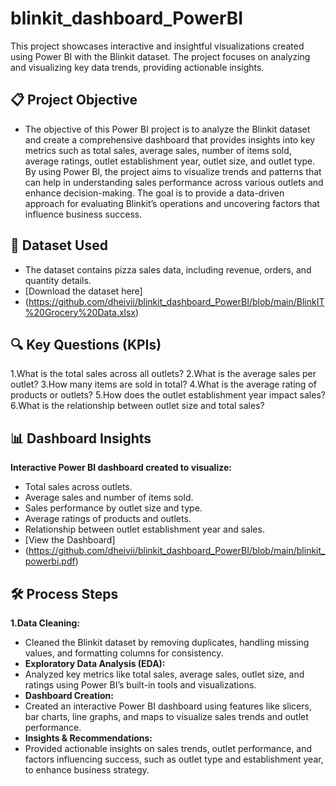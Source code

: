 # blinkit_dashboard_PowerBI
This project showcases interactive and insightful visualizations created using Power BI with the Blinkit dataset. The project focuses on analyzing and visualizing key data trends, providing actionable insights.
## 📋 Project Objective
 - The objective of this Power BI project is to analyze the Blinkit dataset and create a comprehensive dashboard that provides insights into key metrics such as total sales, average sales, number of items sold, average ratings, outlet establishment year, outlet size, and outlet type. By using Power BI, the project aims to visualize trends and patterns that can help in understanding sales performance across various outlets and enhance decision-making. The goal is to provide a data-driven approach for evaluating Blinkit’s operations and uncovering factors that influence business success.

## 📂 Dataset Used
- The dataset contains pizza sales data, including revenue, orders, and quantity details.
- [Download the dataset here]
- (https://github.com/dheivii/blinkit_dashboard_PowerBI/blob/main/BlinkIT%20Grocery%20Data.xlsx)

## 🔍 Key Questions (KPIs)

1.What is the total sales across all outlets?
2.What is the average sales per outlet?
3.How many items are sold in total?
4.What is the average rating of products or outlets?
5.How does the outlet establishment year impact sales?
6.What is the relationship between outlet size and total sales?

## 📊 Dashboard Insights

**Interactive Power BI dashboard created to visualize:**
- Total sales across outlets.
- Average sales and number of items sold.
- Sales performance by outlet size and type.
- Average ratings of products and outlets.
- Relationship between outlet establishment year and sales.
- [View the Dashboard]
- (https://github.com/dheivii/blinkit_dashboard_PowerBI/blob/main/blinkit_powerbi.pdf)

## 🛠️ Process Steps

**1.Data Cleaning:**
- Cleaned the Blinkit dataset by removing duplicates, handling missing values, and formatting columns for consistency.
- **Exploratory Data Analysis (EDA):**
- Analyzed key metrics like total sales, average sales, outlet size, and ratings using Power BI’s built-in tools and visualizations.
- **Dashboard Creation:**
- Created an interactive Power BI dashboard using features like slicers, bar charts, line graphs, and maps to visualize sales trends and outlet performance.
- **Insights & Recommendations:**
- Provided actionable insights on sales trends, outlet performance, and factors influencing success, such as outlet type and establishment year, to enhance business strategy.
